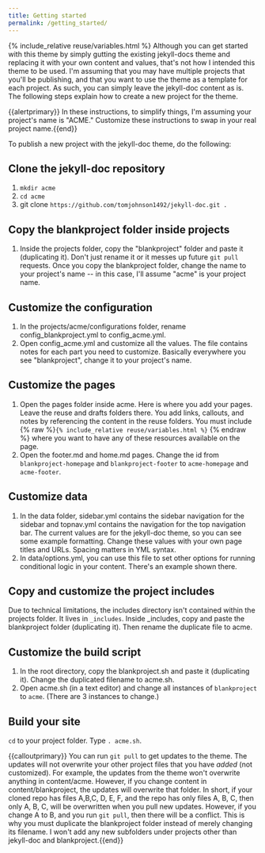 ```yaml
---
title: Getting started
permalink: /getting_started/
---
```

{% include_relative reuse/variables.html %}
Although you can get started with this theme by simply gutting the existing jekyll-docs theme and replacing it with your own content and values, that's not how I intended this theme to be used. I'm assuming that you may have multiple projects that you'll be publishing, and that you want to use the theme as a template for each project. As such, you can simply leave the jekyll-doc content as is. The following steps explain how to create a new project for the theme.

{{alertprimary}} In these instructions, to simplify things, I'm assuming your project's name is "ACME." Customize these instructions to swap in your real project name.{{end}}

To publish a new project with the jekyll-doc theme, do the following:

## Clone the jekyll-doc repository

1. `mkdir acme`
2. `cd acme`
3. git clone `https://github.com/tomjohnson1492/jekyll-doc.git .`

## Copy the blankproject folder inside projects

1. Inside the projects folder, copy the "blankproject" folder and paste it (duplicating it). Don't just rename it or it messes up future `git pull` requests. Once you copy the blankproject folder, change the name to your project's name -- in this case, I'll assume "acme" is your project name.

## Customize the configuration
1. In the projects/acme/configurations folder, rename config_blankproject.yml to config_acme.yml.
2. Open config_acme.yml and customize all the values. The file contains notes for each part you need to customize. Basically everywhere you see "blankproject", change it to your project's name. 

## Customize the pages
1. Open the pages folder inside acme. Here is where you add your pages. Leave the reuse and drafts folders there. You add links, callouts, and notes by referencing the content in the reuse folders. You must include {% raw %}`{% include_relative reuse/variables.html %}` {% endraw %} where you want to have any of these resources available on the page.
2. Open the footer.md and home.md pages. Change the id from `blankproject-homepage` and `blankproject-footer` to `acme-homepage` and `acme-footer`.

## Customize data

1. In the data folder, sidebar.yml contains the sidebar navigation for the sidebar and topnav.yml contains the navigation for the top navigation bar. The current values are for the jekyll-doc theme, so you can see some example formatting. Change these values with your own page titles and URLs. Spacing matters in YML syntax.
2. In data/options.yml, you can use this file to set other options for running conditional logic in your content. There's an example shown there.

## Copy and customize the project includes

Due to technical limitations, the includes directory isn't contained within the projects folder. It lives in `_includes`. Inside _includes, copy and paste the blankproject folder (duplicating it). Then rename the duplicate file to acme.

## Customize the build script

1. In the root directory, copy the blankproject.sh and paste it (duplicating it). Change the duplicated filename to acme.sh.
2. Open acme.sh (in a text editor) and change all instances of `blankproject` to `acme`. (There are 3 instances to change.)

## Build your site

`cd` to your project folder.
Type `. acme.sh`.

{{calloutprimary}} You can run `git pull` to get updates to the theme. The updates will not overwrite your other project files that you have *added* (not customized). For example, the updates from the theme won't overwrite anything in content/acme. However, if you change content in content/blankproject, the updates will overwrite that folder. In short, if your cloned repo has files A,B,C, D, E, F, and the repo has only files A, B, C, then only A, B, C, will be overwritten when you pull new updates. However, if you change A to B, and you run `git pull`, then there will be a conflict. This is why you must duplicate the blankproject folder instead of merely changing its filename. I won't add any new subfolders under projects other than jekyll-doc and blankproject.{{end}}